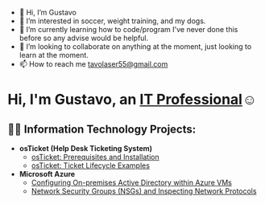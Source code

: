 - 👋 Hi, I’m Gustavo
- 👀 I’m interested in soccer, weight training, and my dogs.
- 🌱 I’m currently learning how to code/program I've never done this before so any advise would be helpful.
- 💞️ I’m looking to collaborate on anything at the moment, just looking to learn at the moment.
- 📫 How to reach me tavolaser55@gmail.com
<h1>Hi, I'm Gustavo, an <a href="https://www.linkedin.com/in/gustavo-adame-b0449021a/?trk=public_profile-settings_edit-profile-content">IT Professional</a>☺</h1>

<h2>👨‍💻 Information Technology Projects:</h2>

- <b>osTicket (Help Desk Ticketing System)</b>
  - [osTicket: Prerequisites and Installation](https://github.com/g1tavo7/g1tavoi7)
  - [osTicket: Ticket Lifecycle Examples](https://github.com/g1tavo7/ticket-lifecycle)
- <b>Microsoft Azure</b>
  - [Configuring On-premises Active Directory within Azure VMs](https://github.com/g1tavo7/configure-ad)
  - [Network Security Groups (NSGs) and Inspecting Network Protocols](https://github.com/g1tavo7/azure-network-protocols)

